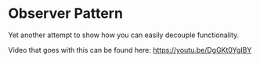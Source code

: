 # Observer Pattern

Yet another attempt to show how you can easily decouple functionality.

Video that goes with this can be found here: https://youtu.be/DgGKt0YgIBY
